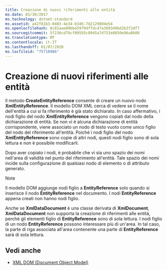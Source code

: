 ```yaml
---
title: Creazione di nuovi riferimenti alle entità
ms.date: 03/30/2017
ms.technology: dotnet-standard
ms.assetid: a42f81b3-0403-4e34-b346-7d2129804e54
ms.openlocfilehash: 8c81aae89bbe5979dffdc47a369349bd2b3f2df7
ms.sourcegitcommit: 5f236cd78cf09593c8945a7d753e0850e96a0b80
ms.translationtype: MT
ms.contentlocale: it-IT
ms.lasthandoff: 01/07/2020
ms.locfileid: "75710986"
---
```

# <a name="creating-new-entity-references"></a>Creazione di nuovi riferimenti alle entità
Il metodo **CreateEntityReference** consente di creare un nuovo nodo **XmlEntityReference**. Il modello DOM XML cerca di vedere se il nome dell'entità a cui si fa riferimento è già stato dichiarato. In caso affermativo, i nodi figlio del nodo **XmlEntityReference** vengono copiati dal nodo della dichiarazione di entità. Se non vi è alcuna dichiarazione di entità corrispondente, viene associato un nodo di testo vuoto come unico figlio del nodo del riferimento all'entità. Poiché i nodi figlio del nodo **XmlEntityReference** sono copie di altri nodi, questi nodi figlio sono di sola lettura e non è possibile modificarli.  
  
 Dopo aver copiato i nodi, è probabile che vi sia uno spazio dei nomi nell'area di validità nel punto del riferimento all'entità. Tale spazio dei nomi incide sulla configurazione di qualsiasi nodo di elemento o di attributo generato.  
  
> [!NOTE]
> Il modello DOM aggiunge nodi figlio a **EntityReference** solo quando si inserisce il nodo **EntityReference** nel documento. I nodi **EntityReference** appena creati non hanno nodi figlio.  
  
 Anche se **XmlDataDocument** è una classe derivata di **XmlDocument**, **XmlDataDocument** non supporta la creazione di riferimenti alle entità, perché gli elementi figlio di **EntityReference** sono di sola lettura. I nodi figlio di un nodo **EntityReference** possono interessare più di un'area. In tal caso, la parte di riga associata all'area contenente una parte di **EntityReference** sarà di sola lettura.  
  
## <a name="see-also"></a>Vedi anche

- [XML DOM (Document Object Model)](../../../../docs/standard/data/xml/xml-document-object-model-dom.md)
